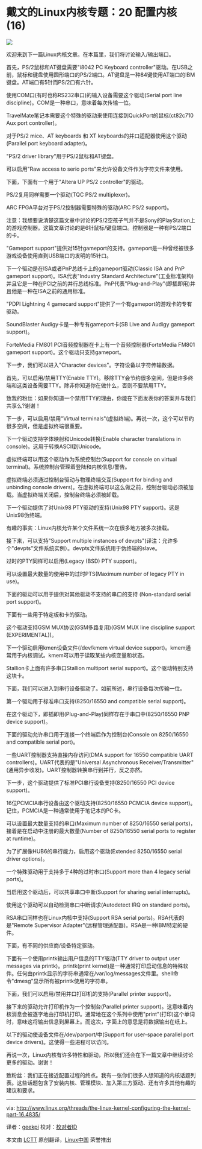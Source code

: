 戴文的Linux内核专题：20 配置内核 (16)
================================================================================
![](http://www.linux.org/attachments/slide-jpg.587/)

欢迎来到下一篇Linux内核文章。在本篇里，我们将讨论输入/输出端口。

首先，PS/2鼠标和AT键盘需要"i8042 PC Keyboard controller"驱动。在USB之前，鼠标和键盘使用圆形端口的PS/2端口。AT键盘是一种84键使用AT端口的IBM键盘。AT端口有5针而PS/2口有六针。

使用COM口(有时也称RS232串口)的输入设备需要这个驱动(Serial port line discipline)。COM是一种串口，意味着每次传输一位。

TravelMate笔记本需要这个特殊的驱动来使用连接到QuickPort的鼠标(ct82c710 Aux port controller)。

对于PS/2 mice、AT keyboards 和 XT keyboards的并口适配器使用这个驱动(Parallel port keyboard adapter)。

"PS/2 driver library"用于PS/2鼠标和AT键盘。

可以启用"Raw access to serio ports"来允许设备文件作为字符文件来使用。

下面，下面有一个用于"Altera UP PS/2 controller"的驱动。

PS/2复用同样需要一个驱动(TQC PS/2 multiplexer)。

ARC FPGA平台对于PS/2控制器需要特殊的驱动(ARC PS/2 support)。

注意：我想要说清楚这篇文章中讨论的PS/2空孩子气并不是Sony的PlayStation上的游戏控制器。这篇文章讨论的是6针鼠标/键盘端口。控制器是一种有PS/2端口的卡。

"Gameport support"提供对15针gameport的支持。gameport是一种曾经被很多游戏设备使用直到USB端口的发明的15针口。

下一个驱动是在ISA或者PnP总线卡上的gameport驱动(Classic ISA and PnP gameport support)。ISA代表"Industry Standard Architecture"(工业标准架构)并且它是一种在PCI之前的并行总线标准。PnP代表"Plug-and-Play"(即插即用)并且他是一种在ISA之前的通用标准。

"PDPI Lightning 4 gamecard support"提供了一个有gameport的游戏卡的专有驱动。

SoundBlaster Audigy卡是一种专有gameport卡(SB Live and Audigy gameport support)。

ForteMedia FM801 PCI音频控制器在卡上有一个音频控制器(ForteMedia FM801 gameport support)。这个驱动只支持gameport。

下一步，我们可以进入"Character devices"。字符设备以字符传输数据。

首先，可以启用/禁用TTY(Enable TTY)。移除TTY会节约很多空间，但是许多终端和这类设备需要TTY。除非你知道你在做什么，否则不要禁用TTY。

致我的粉丝：如果你知道一个禁用TTY的理由，你能在下面发表你的答案并与我们共享么?谢谢！

下一步，可以启用/禁用"Virtual terminals"(虚拟终端)。再说一次，这个可以节约很多空间，但是虚拟终端很重要。

下一个驱动支持字体映射和Unicode转换(Enable character translations in console)。这用于转换ASCII到Unicode。

虚拟终端可以用这个驱动作为系统控制台(Support for console on virtual terminal)。系统控制台管理着登陆和内核信息/警告。

虚拟终端必须通过控制台驱动与物理终端交互(Support for binding and unbinding console drivers)。在虚拟终端可以这么做之前，控制台驱动必须被加载。当虚拟终端关闭后，控制台终端必须被卸载。

下一个驱动提供了对Unix98 PTY驱动的支持(Unix98 PTY support)。这是Unix98伪终端。

有趣的事实：Linux内核允许某个文件系统一次在很多地方被多次挂载。

接下来，可以支持"Support multiple instances of devpts"(译注：允许多个"devpts"文件系统实例）。devpts文件系统用于伪终端的slave。

过时的PTY同样可以启用(Legacy (BSD) PTY support)。

可以设置最大数量的使用中的过时PTS(Maximum number of legacy PTY in use)。

下面的驱动可以用于提供对其他驱动不支持的串口的支持 (Non-standard serial port support)。

下面有一些用于特定板和卡的驱动。

这个驱动支持GSM MUX协议(GSM多路复用)(GSM MUX line discipline support (EXPERIMENTAL))。

下一个驱动启用kmen设备文件(/dev/kmem virtual device support)。kmem通常用于内核调试。kmem可以用于读取某些内核变量和状态。

Stallion卡上面有许多串口Stallion multiport serial support)。这个驱动特别支持这块卡。

下面，我们可以进入到串行设备驱动了。如前所述，串行设备每次传输一位。

第一个驱动用于标准串口支持(8250/16550 and compatible serial support)。

在这个驱动下，即插即用(Plug-and-Play)同样存在于串口中(8250/16550 PNP device support)。

下面的驱动允许串口用于连接一个终端后作为控制台(Console on 8250/16550 and compatible serial port)。

一些UART控制器支持直接内存访问(DMA support for 16550 compatible UART controllers)。UART代表的是"Universal Asynchronous Receiver/Transmitter"(通用异步收发)。UART控制器转换串行到并行，反之亦然。

下一步，这个驱动提供了标准PCI串行设备支持(8250/16550 PCI device support)。

16位PCMCIA串行设备由这个驱动支持(8250/16550 PCMCIA device support)。记住，PCMCIA是一种通常使用于笔记本的PC卡。

可以设置最大数量支持的串口(Maximum number of 8250/16550 serial ports)，接着是在启动中注册的最大数量(Number of 8250/16550 serial ports to register at runtime)。

为了扩展像HUB6的串行能力，启用这个驱动(Extended 8250/16550 serial driver options)。

一个特殊驱动用于支持多于4种的过时串口(Support more than 4 legacy serial ports)。

当启用这个驱动后，可以共享串口中断(Support for sharing serial interrupts)。

使用这个驱动可以自动检测串口中断请求(Autodetect IRQ on standard ports)。

RSA串口同样也在Linux内核中支持(Support RSA serial ports)。RSA代表的是"Remote Supervisor Adapter"(远程管理适配器)。RSA是一种IBM特定的硬件。

下面，有不同的供应商/设备特定驱动。

下面有一个使用printk输出用户信息的TTY驱动(TTY driver to output user messages via printk)。printk(print kernel)是一种通常打印启动信息的特殊软件。任何由printk显示的字符串通常在/var/log/messages文件里。shell命令"dmesg"显示所有被printk使用的字符串。

下面，我们可以启用/禁用并口打印机的支持(Parallel printer support)。

接下来的驱动允许打印机作为一个控制台(Parallel printer support)。这意味着内核消息会被逐字地由打印机打印。通常地在这个系列中使用"print"(打印)这个单词时，意味这将输出信息到屏幕上。而这次，字面上的意思是将数据输出在纸上。

以下的驱动使设备文件在/dev/parport/中(Support for user-space parallel port device drivers)。这使得一些进程可以访问。

再说一次，Linux内核有许多特性和驱动，所以我们还会在下一篇文章中继续讨论更多的驱动。谢谢！

致粉丝：我们正在接近配置过程的终点。我有一张你们很多人想知道的内核话题列表。这些话题包含了安装内核、管理模块、加入第三方驱动、还有许多其他有趣的建议和要求。

--------------------------------------------------------------------------------

via: http://www.linux.org/threads/the-linux-kernel-configuring-the-kernel-part-16.4835/

译者：[geekpi](https://github.com/geekpi) 校对：[校对者ID](https://github.com/校对者ID)

本文由 [LCTT](https://github.com/LCTT/TranslateProject) 原创翻译，[Linux中国](http://linux.cn/) 荣誉推出